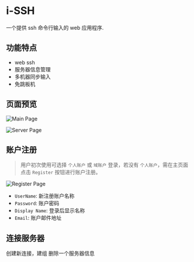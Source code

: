 # i-SSH

一个提供 ssh 命令行输入的 web 应用程序.

## 功能特点

* web ssh
* 服务器信息管理
* 多机器同步输入
* 免跳板机

## 页面预览

![Main Page](docs/images/main.png)

![Server Page](docs/images/server.png)

## 账户注册

> 用户初次使用可选择 `个人账户` 或 `域账户` 登录，若没有 `个人账户`，需在主页面点击 `Register` 按钮进行账户注册。   

![Register Page](docs/images/register.png)

- `UserName`: 新注册账户名称      
- `Password`: 账户密码   
- `Display Name`: 登录后显示名称   
- `Email`: 账户邮件地址   

## 连接服务器

创建新连接，建组
删除一个服务器信息


